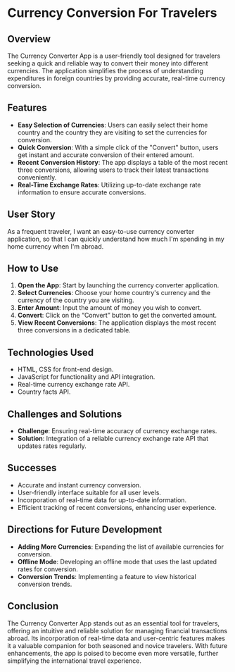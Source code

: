 # Currency Conversion For Travelers 

## Overview
The Currency Converter App is a user-friendly tool designed for travelers seeking a quick and reliable way to convert their money into different currencies. The application simplifies the process of understanding expenditures in foreign countries by providing accurate, real-time currency conversion.

## Features
- **Easy Selection of Currencies**: Users can easily select their home country and the country they are visiting to set the currencies for conversion.
- **Quick Conversion**: With a simple click of the "Convert" button, users get instant and accurate conversion of their entered amount.
- **Recent Conversion History**: The app displays a table of the most recent three conversions, allowing users to track their latest transactions conveniently.
- **Real-Time Exchange Rates**: Utilizing up-to-date exchange rate information to ensure accurate conversions.

## User Story
As a frequent traveler, I want an easy-to-use currency converter application, so that I can quickly understand how much I'm spending in my home currency when I'm abroad.

## How to Use
1. **Open the App**: Start by launching the currency converter application.
2. **Select Currencies**: Choose your home country's currency and the currency of the country you are visiting.
3. **Enter Amount**: Input the amount of money you wish to convert.
4. **Convert**: Click on the “Convert” button to get the converted amount.
5. **View Recent Conversions**: The application displays the most recent three conversions in a dedicated table.

## Technologies Used
- HTML, CSS for front-end design.
- JavaScript for functionality and API integration.
- Real-time currency exchange rate API.
- Country facts API.

## Challenges and Solutions
- **Challenge**: Ensuring real-time accuracy of currency exchange rates.
- **Solution**: Integration of a reliable currency exchange rate API that updates rates regularly.

## Successes
- Accurate and instant currency conversion.
- User-friendly interface suitable for all user levels.
- Incorporation of real-time data for up-to-date information.
- Efficient tracking of recent conversions, enhancing user experience.

## Directions for Future Development
- **Adding More Currencies**: Expanding the list of available currencies for conversion.
- **Offline Mode**: Developing an offline mode that uses the last updated rates for conversion.
- **Conversion Trends**: Implementing a feature to view historical conversion trends.

## Conclusion
The Currency Converter App stands out as an essential tool for travelers, offering an intuitive and reliable solution for managing financial transactions abroad. Its incorporation of real-time data and user-centric features makes it a valuable companion for both seasoned and novice travelers. With future enhancements, the app is poised to become even more versatile, further simplifying the international travel experience.